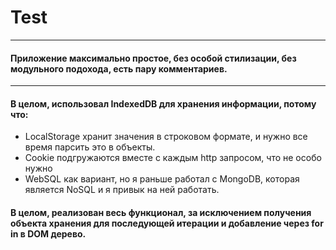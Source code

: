 # Test
________
#### Приложение максимально простое, без особой стилизации, без модульного подохода, есть пару комментариев.
________
#### В целом, использовал IndexedDB для хранения информации, потому что: 
- LocalStorage хранит значения в строковом формате, и нужно все время парсить это в объекты.
- Cookie подгружаются вместе с каждым http запросом, что не особо нужно
- WebSQL как вариант, но я раньше работал с MongoDB, которая является NoSQL и я привык на ней работать.
#### В целом, реализован весь функционал, за исключением получения объекта хранения для последующей итерации и добавление через for in в DOM дерево.
